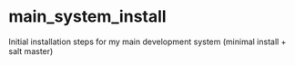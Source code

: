 # main_system_install
Initial installation steps for my main development system (minimal install + salt master)
